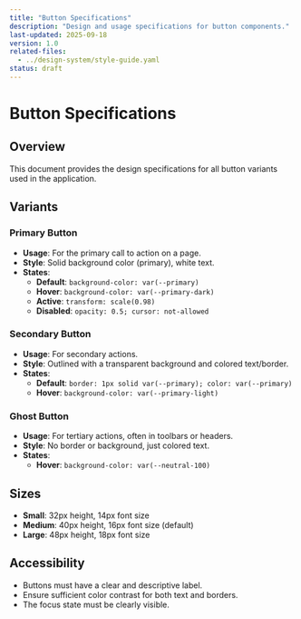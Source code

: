 ```yaml
---
title: "Button Specifications"
description: "Design and usage specifications for button components."
last-updated: 2025-09-18
version: 1.0
related-files:
  - ../design-system/style-guide.yaml
status: draft
---
```


# Button Specifications

## Overview
This document provides the design specifications for all button variants used in the application.

## Variants

### Primary Button
- **Usage**: For the primary call to action on a page.
- **Style**: Solid background color (primary), white text.
- **States**:
  - **Default**: `background-color: var(--primary)`
  - **Hover**: `background-color: var(--primary-dark)`
  - **Active**: `transform: scale(0.98)`
  - **Disabled**: `opacity: 0.5; cursor: not-allowed`

### Secondary Button
- **Usage**: For secondary actions.
- **Style**: Outlined with a transparent background and colored text/border.
- **States**:
  - **Default**: `border: 1px solid var(--primary); color: var(--primary)`
  - **Hover**: `background-color: var(--primary-light)`

### Ghost Button
- **Usage**: For tertiary actions, often in toolbars or headers.
- **Style**: No border or background, just colored text.
- **States**:
  - **Hover**: `background-color: var(--neutral-100)`

## Sizes
- **Small**: 32px height, 14px font size
- **Medium**: 40px height, 16px font size (default)
- **Large**: 48px height, 18px font size

## Accessibility
- Buttons must have a clear and descriptive label.
- Ensure sufficient color contrast for both text and borders.
- The focus state must be clearly visible.
